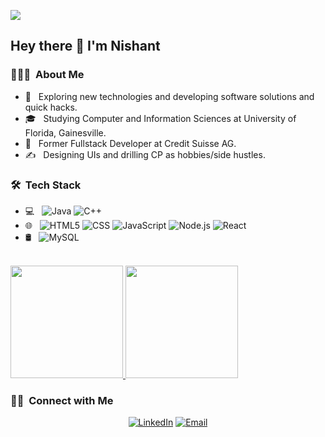 ![](https://visitor-badge.laobi.icu/badge?page_id=nishudevil.nishudevil)
<h2> Hey there 👋 I'm Nishant</h2>

<h3> 👨🏻‍💻 &nbsp;About Me </h3>

- 🤔 &nbsp; Exploring new technologies and developing software solutions and quick hacks.
- 🎓 &nbsp; Studying Computer and Information Sciences at University of Florida, Gainesville.
- 💼 &nbsp; Former Fullstack Developer at Credit Suisse AG.
- ✍️ &nbsp; Designing UIs and drilling CP as hobbies/side hustles.

<h3> 🛠 &nbsp;Tech Stack</h3>

- 💻 &nbsp;
  ![Java](https://img.shields.io/badge/-Java-333333?style=flat&logo=Java&logoColor=007396)
  ![C++](https://img.shields.io/badge/-C++-333333?style=flat&logo=C%2B%2B&logoColor=00599C)
- 🌐 &nbsp;
  ![HTML5](https://img.shields.io/badge/-HTML5-333333?style=flat&logo=HTML5)
  ![CSS](https://img.shields.io/badge/-CSS-333333?style=flat&logo=CSS3&logoColor=1572B6)
  ![JavaScript](https://img.shields.io/badge/-JavaScript-333333?style=flat&logo=javascript)
  ![Node.js](https://img.shields.io/badge/-Node.js-333333?style=flat&logo=node.js)
  ![React](https://img.shields.io/badge/-React-333333?style=flat&logo=react)
- 🛢 &nbsp;
  ![MySQL](https://img.shields.io/badge/-MySQL-333333?style=flat&logo=mysql)
<br/>

<a href="https://github.com/nishudevil">
  <img height="180em" src="https://github-readme-stats.vercel.app/api?username=nishudevil&theme=buefy&show_icons=true" />
  <img height="180em" src="https://github-readme-stats.vercel.app/api/top-langs/?username=nishudevil&theme=buefy&layout=compact" />
</a>

<br/>

<h3> 🤝🏻 &nbsp;Connect with Me </h3>

<p align="center">
<a href="https://www.linkedin.com/in/nishant-routray-081222111/"><img alt="LinkedIn" src="https://img.shields.io/badge/LinkedIn-Nishant%20Routray-blue?style=flat-square&logo=linkedin"></a>
<a href="mailto:nishant.routray@gmail.com"><img alt="Email" src="https://img.shields.io/badge/Email-nishant.routray@gmail.com-blue?style=flat-square&logo=gmail"></a>
</p>
